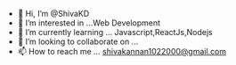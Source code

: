 - 👋 Hi, I’m @ShivaKD
- 👀 I’m interested in ...Web Development
- 🌱 I’m currently learning ... Javascript,ReactJs,Nodejs
- 💞️ I’m looking to collaborate on ...
- 📫 How to reach me ... shivakannan1022000@gmail.com

<!---
ShivaKD/ShivaKD is a ✨ special ✨ repository because its `README.md` (this file) appears on your GitHub profile.
You can click the Preview link to take a look at your changes.
--->
